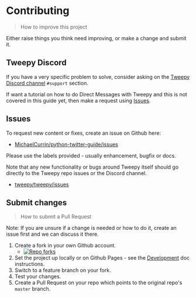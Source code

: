 # Contributing
> How to improve this project

Either raise things you think need improving, or make a change and submit it.


## Tweepy Discord

If you have a very specific problem to solve, consider asking on the [Tweepy Discord channel](https://discord.gg/bJvqnhg) `#support` section.

If want a tutorial on how to do Direct Messages with Tweepy and this is not covered in this guide yet, then make a request using [Issues](#issues).


## Issues

To request new content or fixes, create an issue on Github here:

- [MichaelCurrin/python-twitter-guide/issues](https://github.com/MichaelCurrin/python-twitter-guide/issues)

Please use the labels provided - usually enhancement, bugfix or docs.

Note that any new functionality or bugs around Tweepy itself should go directly to the Tweepy repo issues or the Discord channel.

- [tweepy/tweepy/issues](https://github.com/tweepy/tweepy/issues)


## Submit changes
> How to submit a Pull Request

Note: If you are unsure if a change is needed or how to do it, create an issue first and we can discuss it there.


1. Create a fork in your own Github account.
    - [![Repo forks](https://img.shields.io/github/forks/MichaelCurrin/python-twitter-guide?style=social)](https://github.com/MichaelCurrin/python-twitter-guide)
2. Set the project up locally or on Github Pages - see the [Development](/development.md) doc instructions.
3. Switch to a feature branch on your fork.
4. Test your changes.
5. Create a Pull Request on your repo which points to the original repo's `master` branch.
